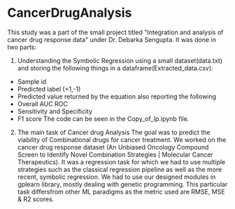 # CancerDrugAnalysis
This study was a part of the small project titled "Integration and analysis of cancer drug response data" under Dr. Debarka Sengupta.
It was done in two parts:
1) Understanding the Symbolic Regression using a small dataset(data.txt) and storing the following things in a dataframe(Extracted_data.csv): 
- Sample id
- Predicted label (+1,-1)
- Predicted value returned by the equation 
also reporting the following 
- Overall AUC ROC
- Sensitivity and Specificity
- F1 score
The code can be seen in the Copy_of_Ip.ipynb file.
2) The main task of Cancer drug Analysis
The goal was to predict the viability of Combinational drugs for cancer treatment. We worked on the cancer drug response dataset (An Unbiased Oncology Compound Screen to Identify Novel Combination Strategies | Molecular Cancer Therapeutics). 
It was a regression task for which we had to use multiple strategies such as the classical regression pipeline as well as the more recent, symbolic regression. We had to use our designed modules in gplearn library, mostly dealing with genetic programming. This particular task differsfrom other ML paradigms as the metric used are RMSE, MSE & R2 scores.
